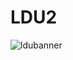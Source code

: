 # LDU2
![ldubanner](https://github.com/user-attachments/assets/c8b260ca-6a69-410b-8898-a2f5984bf0ab)
